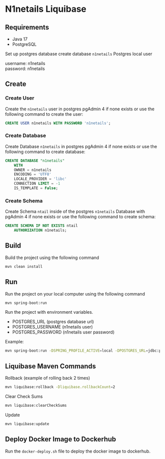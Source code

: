 # N1netails Liquibase

## Requirements
- Java 17
- PostgreSQL

Set up postgres database create database `n1netails`
Postgres local user

username: n1netails \
password: n1netails

## Create
### Create User
Create the `n1netails` user in postgres pgAdmin 4 if none exists or use the following command to create the user:
```sql
CREATE USER n1netails WITH PASSWORD 'n1netails';
```

### Create Database
Create Database `n1netails` in postgres pgAdmin 4 if none exists or use the following command to create database:
```sql
CREATE DATABASE "n1netails"
    WITH
    OWNER = n1netails
    ENCODING = 'UTF8'
    LOCALE_PROVIDER = 'libc'
    CONNECTION LIMIT = -1
    IS_TEMPLATE = False;
```

### Create Schema
Create Schema `ntail` inside of the postgres `n1netails` Database with pgAdmin 4 if none exists or use the following command to create schema:
```sql
CREATE SCHEMA IF NOT EXISTS ntail
    AUTHORIZATION n1netails;
```

## Build
Build the project using the following command
```bash
mvn clean install
```

## Run
Run the project on your local computer using the following command
```bash
mvn spring-boot:run
```

Run the project with environment variables.
- POSTGRES_URL (postgres database url)
- POSTGRES_USERNAME (n1netails user)
- POSTGRES_PASSWORD (n1netails user password)

Example:
```bash
mvn spring-boot:run -DSPRING_PROFILE_ACTIVE=local -DPOSTGRES_URL=jdbc:postgresql://localhost/n1netails -DPOSTGRES_USERNAME=n1netails -DPOSTGRES_PASSWORD=n1netails
```

## Liquibase Maven Commands

Rollback (example of rolling back 2 times)
```bash
mvn liquibase:rollback -Dliquibase.rollbackCount=2
```

Clear Check Sums
```bash
mvn liquibase:clearCheckSums
```

Update
```bash
mvn liquibase:update
```

## Deploy Docker Image to Dockerhub
Run the `docker-deploy.sh` file to deploy the docker image to dockerhub.
